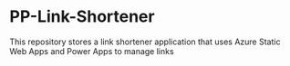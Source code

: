 # PP-Link-Shortener
This repository stores a link shortener application that uses Azure Static Web Apps and Power Apps to manage links
